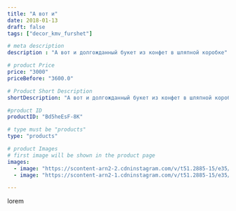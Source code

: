 ```yaml
---
title: "А вот и"
date: 2018-01-13
draft: false
tags: ["decor_kmv_furshet"]

# meta description
description : "А вот и долгожданный букет из конфет в шляпной коробке"

# product Price
price: "3000"
priceBefore: "3600.0"

# Product Short Description
shortDescription: "А вот и долгожданный букет из конфет в шляпной коробке"

#product ID
productID: "Bd5heEsF-8K"

# type must be "products"
type: "products"

# product Images
# first image will be shown in the product page
images:
  - image: "https://scontent-arn2-2.cdninstagram.com/v/t51.2885-15/e35/26068799_511838822532260_979500161237516288_n.jpg?se=7&tp=1&_nc_ht=scontent-arn2-2.cdninstagram.com&_nc_cat=108&_nc_ohc=z-ciiT6xC-wAX8aCjX3&oh=5baef1cf3331fb8d19c86c60fdacaa34&oe=606D0E05&ig_cache_key=MTY5MTUzMDMyNTAxMTE4OTI5Mw%3D%3D.2"
  - image: "https://scontent-arn2-1.cdninstagram.com/v/t51.2885-15/e35/26344753_1788114888155359_3180005923535978496_n.jpg?se=7&tp=1&_nc_ht=scontent-arn2-1.cdninstagram.com&_nc_cat=107&_nc_ohc=bWA5UddNuGkAX_RZ7y9&oh=ca9fb6e9babfe70c8cd242f8b31471a6&oe=606C49D8&ig_cache_key=MTY5MTUzMDMyMTk3NDQ1OTYyMA%3D%3D.2"

---
```

lorem
